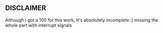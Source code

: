 ## DISCLAIMER
Although i got a 100 for this work, It's absolutely incomplete :) missing the whole part with interrupt signals
